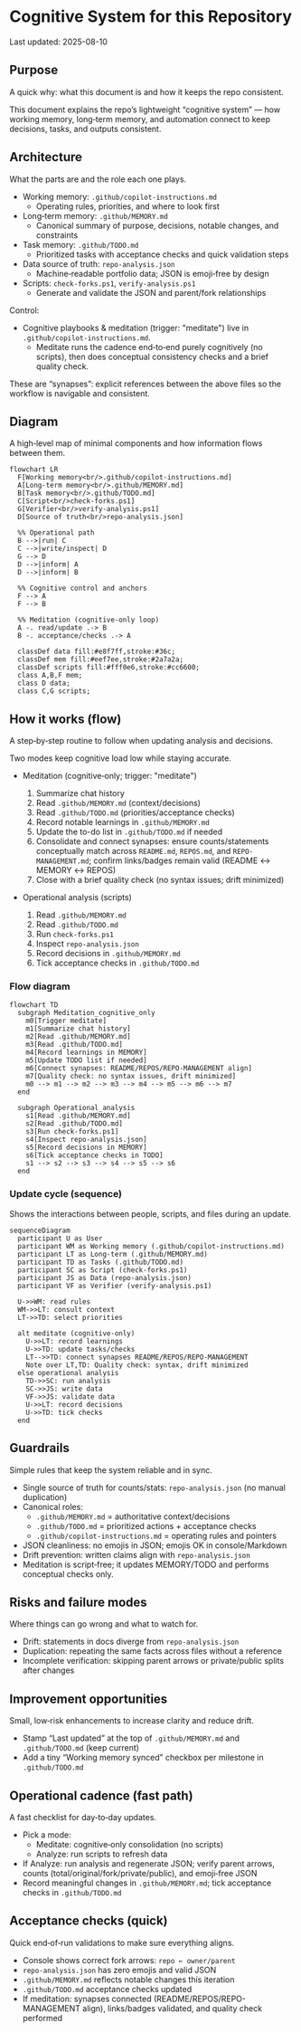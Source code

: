 # Cognitive System for this Repository

Last updated: 2025-08-10

## Purpose

A quick why: what this document is and how it keeps the repo consistent.

This document explains the repo’s lightweight “cognitive system” — how working memory, long‑term memory, and automation connect to keep decisions, tasks, and outputs consistent.

## Architecture

What the parts are and the role each one plays.

- Working memory: `.github/copilot-instructions.md`
  - Operating rules, priorities, and where to look first
- Long‑term memory: `.github/MEMORY.md`
  - Canonical summary of purpose, decisions, notable changes, and constraints
- Task memory: `.github/TODO.md`
  - Prioritized tasks with acceptance checks and quick validation steps
- Data source of truth: `repo-analysis.json`
  - Machine‑readable portfolio data; JSON is emoji‑free by design
- Scripts: `check-forks.ps1`, `verify-analysis.ps1`
  - Generate and validate the JSON and parent/fork relationships

Control:
- Cognitive playbooks & meditation (trigger: "meditate") live in `.github/copilot-instructions.md`.
  - Meditate runs the cadence end‑to‑end purely cognitively (no scripts), then does conceptual consistency checks and a brief quality check.

These are “synapses”: explicit references between the above files so the workflow is navigable and consistent.

## Diagram

A high‑level map of minimal components and how information flows between them.

```mermaid
flowchart LR
  F[Working memory<br/>.github/copilot-instructions.md]
  A[Long‑term memory<br/>.github/MEMORY.md]
  B[Task memory<br/>.github/TODO.md]
  C[Script<br/>check-forks.ps1]
  G[Verifier<br/>verify-analysis.ps1]
  D[Source of truth<br/>repo-analysis.json]

  %% Operational path
  B -->|run| C
  C -->|write/inspect| D
  G --> D
  D -->|inform| A
  D -->|inform| B

  %% Cognitive control and anchors
  F --> A
  F --> B

  %% Meditation (cognitive‑only loop)
  A -. read/update .-> B
  B -. acceptance/checks .-> A

  classDef data fill:#e8f7ff,stroke:#36c;
  classDef mem fill:#eef7ee,stroke:#2a7a2a;
  classDef scripts fill:#fff0e6,stroke:#cc6600;
  class A,B,F mem;
  class D data;
  class C,G scripts;
```

## How it works (flow)

A step‑by‑step routine to follow when updating analysis and decisions.

Two modes keep cognitive load low while staying accurate.

- Meditation (cognitive‑only; trigger: "meditate")
  1) Summarize chat history
  2) Read `.github/MEMORY.md` (context/decisions)
  3) Read `.github/TODO.md` (priorities/acceptance checks)
  4) Record notable learnings in `.github/MEMORY.md`
  5) Update the to-do list in `.github/TODO.md` if needed
  6) Consolidate and connect synapses: ensure counts/statements conceptually match across `README.md`, `REPOS.md`, and `REPO-MANAGEMENT.md`; confirm links/badges remain valid (README ↔ MEMORY ↔ REPOS)
  7) Close with a brief quality check (no syntax issues; drift minimized)

- Operational analysis (scripts)
  1) Read `.github/MEMORY.md`
  2) Read `.github/TODO.md`
  3) Run `check-forks.ps1`
  4) Inspect `repo-analysis.json`
  5) Record decisions in `.github/MEMORY.md`
  6) Tick acceptance checks in `.github/TODO.md`

### Flow diagram

```mermaid
flowchart TD
  subgraph Meditation_cognitive_only
    m0[Trigger meditate]
    m1[Summarize chat history]
    m2[Read .github/MEMORY.md]
    m3[Read .github/TODO.md]
    m4[Record learnings in MEMORY]
    m5[Update TODO list if needed]
    m6[Connect synapses: README/REPOS/REPO-MANAGEMENT align]
    m7[Quality check: no syntax issues, drift minimized]
    m0 --> m1 --> m2 --> m3 --> m4 --> m5 --> m6 --> m7
  end

  subgraph Operational_analysis
    s1[Read .github/MEMORY.md]
    s2[Read .github/TODO.md]
    s3[Run check-forks.ps1]
    s4[Inspect repo-analysis.json]
    s5[Record decisions in MEMORY]
    s6[Tick acceptance checks in TODO]
    s1 --> s2 --> s3 --> s4 --> s5 --> s6
  end
```

### Update cycle (sequence)

Shows the interactions between people, scripts, and files during an update.

```mermaid
sequenceDiagram
  participant U as User
  participant WM as Working memory (.github/copilot-instructions.md)
  participant LT as Long-term (.github/MEMORY.md)
  participant TD as Tasks (.github/TODO.md)
  participant SC as Script (check-forks.ps1)
  participant JS as Data (repo-analysis.json)
  participant VF as Verifier (verify-analysis.ps1)

  U->>WM: read rules
  WM->>LT: consult context
  LT->>TD: select priorities

  alt meditate (cognitive-only)
    U->>LT: record learnings
    U->>TD: update tasks/checks
    LT-->>TD: connect synapses README/REPOS/REPO-MANAGEMENT
    Note over LT,TD: Quality check: syntax, drift minimized
  else operational analysis
    TD->>SC: run analysis
    SC->>JS: write data
    VF->>JS: validate data
    U->>LT: record decisions
    U->>TD: tick checks
  end
```

## Guardrails

Simple rules that keep the system reliable and in sync.

- Single source of truth for counts/stats: `repo-analysis.json` (no manual duplication)
- Canonical roles:
  - `.github/MEMORY.md` = authoritative context/decisions
  - `.github/TODO.md` = prioritized actions + acceptance checks
  - `.github/copilot-instructions.md` = operating rules and pointers
- JSON cleanliness: no emojis in JSON; emojis OK in console/Markdown
- Drift prevention: written claims align with `repo-analysis.json`
- Meditation is script‑free; it updates MEMORY/TODO and performs conceptual checks only.

## Risks and failure modes

Where things can go wrong and what to watch for.

- Drift: statements in docs diverge from `repo-analysis.json`
- Duplication: repeating the same facts across files without a reference
- Incomplete verification: skipping parent arrows or private/public splits after changes

## Improvement opportunities

Small, low‑risk enhancements to increase clarity and reduce drift.

- Stamp “Last updated” at the top of `.github/MEMORY.md` and `.github/TODO.md` (keep current)
- Add a tiny “Working memory synced” checkbox per milestone in `.github/TODO.md`

## Operational cadence (fast path)

A fast checklist for day‑to‑day updates.

- Pick a mode:
  - Meditate: cognitive‑only consolidation (no scripts)
  - Analyze: run scripts to refresh data
- If Analyze: run analysis and regenerate JSON; verify parent arrows, counts (total/original/fork/private/public), and emoji‑free JSON
- Record meaningful changes in `.github/MEMORY.md`; tick acceptance checks in `.github/TODO.md`

## Acceptance checks (quick)

Quick end‑of‑run validations to make sure everything aligns.

- Console shows correct fork arrows: `repo ← owner/parent`
- `repo-analysis.json` has zero emojis and valid JSON
- `.github/MEMORY.md` reflects notable changes this iteration
- `.github/TODO.md` acceptance checks updated
- If meditation: synapses connected (README/REPOS/REPO-MANAGEMENT align), links/badges validated, and quality check performed
